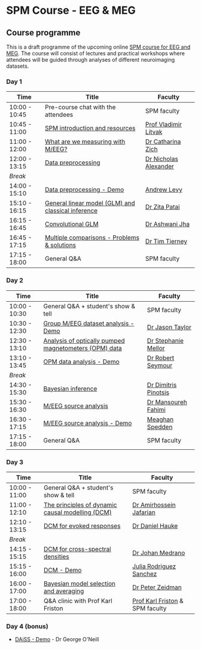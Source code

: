 # SPM Course - EEG & MEG

## Course programme

This is a draft programme of the upcoming online [SPM course for EEG and MEG](./index.md). The course will consist of lectures and practical workshops where attendees will be guided through analyses of different neuroimaging datasets. 

### Day 1

| Time              | Title                           | Faculty                                |
| ----------------- | ------------------------------- | -------------------------------------- |
| 10:00 - 10:45     | Pre-course chat with the attendees                  | SPM faculty                         |
| 10:45 - 11:00     | [SPM introduction and resources](https://youtu.be/jDGTJrX8W1Y?feature=shared)                         | [Prof Vladimir Litvak](https://profiles.ucl.ac.uk/10801-vladimir-litvak) |
| 11:00 - 12:00     | [What are we measuring with M/EEG?](https://youtu.be/FhjTkeDhZ58?feature=shared)                    | [Dr Catharina Zich](https://www.ndcn.ox.ac.uk/team/catharina-zich)      |
| 12:00 - 13:15     | [Data preprocessing](https://youtu.be/eFNBAHJNRVk?feature=shared)	                              | [Dr Nicholas Alexander](https://profiles.ucl.ac.uk/74968-nicholas-alexander) |
| *Break*                                                                               |
| 14:00 - 15:10     | [Data preprocessing - Demo](https://youtu.be/zlYtJF4pzo4?feature=shared)                            | [Andrew Levy](https://scholar.google.co.uk/citations?user=jr_wbp4AAAAJ&hl=en) |
| 15:10 - 16:15     | [General linear model (GLM) and classical inference](https://youtu.be/ZmTQTk0n4sY?feature=shared)  | [Dr Zita Patai](https://profiles.ucl.ac.uk/35058-zita-patai) |
| 16:15 - 16:45     | [Convolutional GLM](https://youtu.be/8CugqEilaa0?feature=shared)                                   | [Dr Ashwani Jha](https://profiles.ucl.ac.uk/4064-ashwani-jha) |
| 16:45 - 17:15     | [Multiple comparisons - Problems & solutions](https://youtu.be/ZtRKxI-RR9k?feature=shared)         | [Dr Tim Tierney](https://profiles.ucl.ac.uk/41354-tim-tierney) |
| 17:15 - 18:00     | General Q&A                                         | SPM faculty                            |


### Day 2

| Time              | Title                           | Faculty                                |
| ----------------- | ------------------------------- | -------------------------------------- |
| 10:00 - 10:30     | General Q&A + student's show & tell                    | SPM faculty                         |
| 10:30 - 12:30     | [Group M/EEG dataset analysis - Demo](https://youtu.be/PfRLlUTrCWA?feature=shared)                 | [Dr Jason Taylor](https://research.manchester.ac.uk/en/persons/jason.taylor) |
| 12:30 - 13:10     | [Analysis of optically pumped magnetometers (OPM) data](https://youtu.be/clnwtTC0ZBA?feature=shared) | [Dr Stephanie Mellor](https://profiles.ucl.ac.uk/63631-stephanie-mellor)      |
| 13:10 - 13:45     | [OPM data analysis - Demo](https://youtu.be/kWK7z-SYa6Y?feature=shared)	                            | [Dr Robert Seymour](https://profiles.ucl.ac.uk/74338-robert-seymour) |
| *Break*                                                                               |
| 14:30 - 15:30     | [Bayesian inference](https://youtu.be/mkkAKoIIHTY?feature=shared)                                    | [Dr Dimitris Pinotsis](https://www.city.ac.uk/about/people/academics/dimitrios-pinotsis) |
| 15:30 - 16:30     | [M/EEG source analysis](https://youtu.be/R1elEBRbwE0?feature=shared)                                 | [Dr Mansoureh Fahimi](https://profiles.ucl.ac.uk/87018-mansoureh-fahimi-hnazaee) |
| 16:30 - 17:15     | [M/EEG source analysis - Demo](https://youtu.be/ssmmhfHmWA8?feature=shared)                          | [Meaghan Spedden](https://research.ku.dk/search/result/?pure=en%2Fpersons%2Fmeaghan-elizabeth-spedden(e96259a8-d793-4586-903e-cbf824fa8021).html) |
| 17:15 - 18:00     | General Q&A                                           | SPM faculty                            |


### Day 3

| Time              | Title                           | Faculty                                |
| ----------------- | ------------------------------- | -------------------------------------- |
| 10:00 - 11:00     | General Q&A + student's show & tell                    | SPM faculty                         |
| 11:00 - 12:10     | [The principles of dynamic causal modelling (DCM)](https://youtu.be/tD9peFEq1KQ?feature=shared)      | [Dr Amirhossein Jafarian](https://ftd.neurology.cam.ac.uk/directory/A_Jafarian) |
| 12:10 - 13:15     | [DCM for evoked responses](https://youtu.be/c3lrMfEHTSs?feature=shared)                              | [Dr Daniel Hauke](https://profiles.ucl.ac.uk/92790-daniel-hauke)      |
| *Break*                                                                               |
| 14:15 - 15:15     | [DCM for cross-spectral densities](https://youtu.be/ZbeZmxERRho)                      | [Dr Johan Medrano](https://profiles.ucl.ac.uk/91185-johan-medrano) |
| 15:15 - 16:00     | [DCM - Demo](https://youtu.be/oocLux1lBMI?feature=shared)                                           | [Julia Rodriguez Sanchez](https://www.researchgate.net/profile/Julia_Rodriguez-Sanchez) |
| 16:00 - 17:00    | [Bayesian model selection and averaging](https://youtu.be/O3mAnlD4ibU?feature=shared)                | [Dr Peter Zeidman](https://peterzeidman.co.uk/) |
| 17:00 - 18:00     | Q&A clinic with Prof Karl Friston                     | [Prof Karl Friston](https://www.fil.ion.ucl.ac.uk/~karl/) & SPM faculty        


### Day 4 (bonus)
- [DAiSS - Demo](https://youtu.be/3S_VQbewl9w?feature=shared) - Dr George O'Neill 